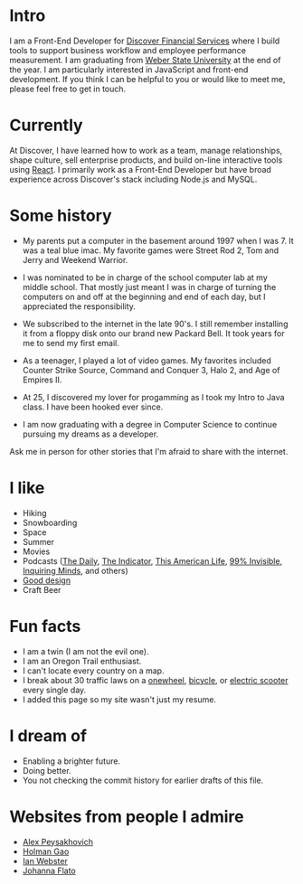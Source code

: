 
# Intro

I am a Front-End Developer for [Discover Financial Services](https://discover.com) where I build tools to support business workflow and employee performance measurement. I am graduating from [Weber State University](https://weber.edu) at the end of the year.  I am particularly interested in JavaScript and front-end development. If you think I can be helpful to you or would like to meet me, please feel free to get in touch.
 
# Currently

At Discover, I have learned how to work as a team, manage relationships, shape culture, sell enterprise products, and build on-line interactive tools using [React](https://react.js). I primarily work as a Front-End Developer but have broad experience across Discover's stack including Node.js and MySQL.

# Some history

- My parents put a computer in the basement around 1997 when I was 7. It was a teal blue imac. My favorite games were Street Rod 2, Tom and Jerry and Weekend Warrior. 

- I was nominated to be in charge of the school computer lab at my middle school. That mostly just meant I was in charge of turning the computers on and off at the beginning and end of each day, but I appreciated the responsibility.

- We subscribed to the internet in the late 90's. I still remember installing it from a floppy disk onto our brand new Packard Bell. It took years for me to send my first email.

- As a teenager, I played a lot of video games. My favorites included Counter Strike Source, Command and Conquer 3, Halo 2, and Age of Empires II.

- At 25, I discovered my lover for progamming as I took my Intro to Java class. I have been hooked ever since.

- I am now graduating with a degree in Computer Science to continue pursuing my dreams as a developer.

Ask me in person for other stories that I'm afraid to share with the internet.

# I like

- Hiking
- Snowboarding
- Space
- Summer
- Movies
- Podcasts ([The Daily](https://www.nytimes.com/column/the-daily), [The Indicator](https://www.npr.org/podcasts/510325/the-indicator-from-planet-money), [This American Life](https://www.thisamericanlife.org/), [99% Invisible](https://99percentinvisible.org/episodes/), [Inquiring Minds](https://inquiring.show), and others)
- [Good design](/)
- Craft Beer

# Fun facts

- I am a twin (I am not the evil one).
- I am an Oregon Trail enthusiast.
- I can't locate every country on a map.
- I break about 30 traffic laws on a [onewheel](https://onewheel.com/products/xr), [bicycle](https://www.citibikenyc.com/), or [electric scooter](https://turboant.com/) every single day.
- I added this page so my site wasn't just my resume.

# I dream of

- Enabling a brighter future.
- Doing better.
- You not checking the commit history for earlier drafts of this file.

# Websites from people I admire

- [Alex Peysakhovich](http://alexpeys.github.io/)
- [Holman Gao](https://golmansax.com/)
- [Ian Webster](http://ianww.com/)
- [Johanna Flato](https://www.johannaflato.com/)

